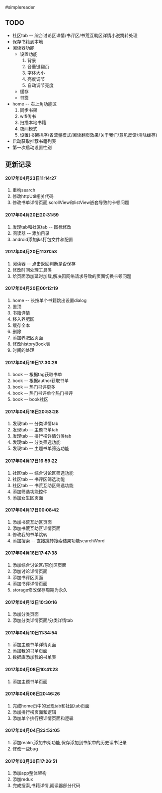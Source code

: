 #simplereader

## TODO
* 社区tab -- 综合讨论区详情/书评区/书荒互助区详情小说跳转处理
* 保存书籍到本地
* 阅读器功能
  * 设置功能
    1. 背景
    2. 音量键翻页
    3. 字体大小
    4. 亮度调节
    5. 自动调节亮度
  * 缓存
  * 书签
* home -- 右上角功能区
  1. 同步书架
  2. wifi传书
  3. 扫描本地书籍
  4. 夜间模式
  5. 设置(书架排序/省流量模式/阅读翻页效果/关于我们/意见反馈/清除缓存)
* 启动获取推荐书籍列表
* 第一次启动设置性别

## 更新记录

#### 2017年04月23日11:14:27
1. 重构search
2. 修改httpUtil相关代码
3. 修改书单详情页面,scrollView和listView嵌套导致的卡顿问题

#### 2017年04月20日20:31:59
1. 发现tab和社区tab -- 图标修改
2. 阅读器 -- 添加目录
3. android添加jks打包文件和配置

#### 2017年04月20日11:01:53
1. 阅读器 -- 点击返回判断是否保存
2. 修改时间处理工具类
3. 给页面添加延时加载,解决因网络请求导致的页面切换卡顿问题

#### 2017年04月20日00:12:19
1. home -- 长按单个书籍跳出设置dialog
  1. 置顶
  2. 书籍详情
  3. 移入养肥区
  4. 缓存全本
  5. 删除
2. 添加养肥区页面
3. 修改historyBook表
4. 时间的处理

#### 2017年04月19日17:30:29
1. book -- 根据tag获取书单
2. book -- 根据author获取书单
3. book -- 热门书评更多
4. book -- 热门书评单个热门书评
5. book -- book社区

#### 2017年04月18日20:53:28
1. 发现tab -- 分类详情tab
2. 发现tab -- 主题书单tab
3. 发现tab -- 排行榜详情分类tab
4. 发现tab -- 分类筛选功能
5. 发现tab -- 主题书单筛选功能

#### 2017年04月17日16:59:22
1. 社区tab -- 综合讨论区筛选功能
2. 社区tab -- 书评区筛选功能
3. 社区tab -- 书荒互助区筛选功能
4. 添加筛选功能控件
5. 添加女生区页面

#### 2017年04月17日00:08:42
1. 添加书荒互助区页面
2. 添加书荒互助区详情页面
3. 修改我的书单跳转
4. 添加搜索 -- 直接跳转搜索结果功能searchWord

#### 2017年04月16日17:47:38
1. 添加综合讨论区/原创区页面
2. 添加讨论详情页面
3. 添加书评区页面
4. 添加书评详情页面
5. storage修改保存周期为永久

#### 2017年04月12日10:30:16
1. 添加分类页面
2. 添加分类详情页面/分类详情tab

#### 2017年04月10日11:34:54
1. 添加主题书单详情页面
2. 添加我的书单页面
3. 数据库添加我的书单表

#### 2017年04月08日10:41:23

1. 添加主题书单页面

#### 2017年04月06日20:46:26

1. 完成home页中的发现tab和社区tab页面
2. 添加排行榜页面和逻辑
3. 添加单个排行榜详情页面和逻辑

#### 2017年04月04日23:53:05

1. 添加realm,添加书架功能,保存添加到书架中的历史读书记录
2. 修改一些bug

#### 2017年03月30日17:26:51

1. 添加app整体架构
2. 添加redux
3. 完成搜索,书籍详情,阅读器部分代码